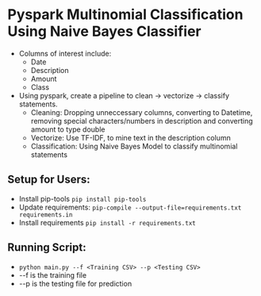 <h1> Pyspark Multinomial Classification Using Naive Bayes Classifier</h1>

- Columns of interest include: 
  - Date
  - Description
  - Amount
  - Class
- Using pyspark, create a pipeline to clean -> vectorize -> classify statements. 
  - Cleaning: Dropping unneccessary columns, converting to Datetime, removing special characters/numbers in description and converting amount to type double
  - Vectorize: Use TF-IDF, to mine text in the description column
  - Classification: Using Naive Bayes Model to classify multinomial statements
  

<h2>Setup for Users:</h2>

- Install pip-tools `pip install pip-tools`
- Update requirements: `pip-compile --output-file=requirements.txt requirements.in`
- Install requirements `pip install -r requirements.txt`

<h2>Running Script:</h2>

- `python main.py --f <Training CSV> --p <Testing CSV>`
- --f is the training file 
- --p is the testing file for prediction


